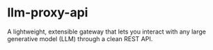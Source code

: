 # llm-proxy-api
A lightweight, extensible gateway that lets you interact with any large generative model (LLM) through a clean REST API.
